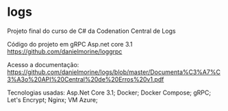 # logs
Projeto final do curso de C# da Codenation Central de Logs


Código do projeto em gRPC Asp.net core 3.1
https://github.com/danielmorine/loggrpc


Acesso a documentação:
https://github.com/danielmorine/logs/blob/master/Documenta%C3%A7%C3%A3o%20API%20Central%20de%20Erros%20v1.pdf

Tecnologias usadas:
Asp.Net Core 3.1;
Docker;
Docker Compose;
gRPC;
Let's Encrypt;
Nginx;
VM Azure;

